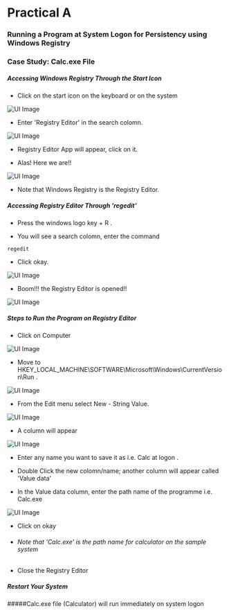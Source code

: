 # Practical A

### Running a Program at System Logon for Persistency using Windows Registry

### Case Study: Calc.exe File 

##### Accessing Windows Registry Through the Start Icon

- Click on the start icon on the keyboard or on the system

![UI Image](https://github.com/FacelessHacker/Rahmah/blob/main/Screenshot%20(10).png)


- Enter 'Registry Editor' in the search colomn.

![UI Image](https://github.com/FacelessHacker/Rahmah/blob/main/Screenshot%20(11).png)

- Registry Editor App will appear, click on it.

- Alas! Here we are!!

![UI Image](https://github.com/FacelessHacker/Rahmah/blob/main/Screenshot%20(12).png)

- Note that Windows Registry is the Registry Editor.



##### Accessing Registry Editor Through 'regedit'
- Press the windows logo key + R .

- You will see a search colomn, enter the command 
```
regedit

```
- Click okay.


![UI Image](https://github.com/FacelessHacker/Rahmah/blob/main/Image%201.png)

- Boom!!! the Registry Editor is opened!!

![UI Image](https://github.com/FacelessHacker/Rahmah/blob/main/Image2.png)


##### Steps to Run the Program on Registry Editor
- Click on Computer

![UI Image](https://github.com/FacelessHacker/Rahmah/blob/main/Screenshot%20(13).png)

- Move to HKEY_LOCAL_MACHINE\SOFTWARE\Microsoft\Windows\CurrentVersion\Run .

![UI Image](https://github.com/FacelessHacker/Rahmah/blob/main/Screenshot%20(16).png)

- From the Edit menu select New - String Value.

![UI Image](https://github.com/FacelessHacker/Rahmah/blob/main/Screenshot%20(17).png)

- A column will appear 

![UI Image](https://github.com/FacelessHacker/Rahmah/blob/main/Screenshot%20(18).png)

- Enter any name you want to save it as i.e. Calc at logon .

- Double Click the new colomn/name; another column will appear called 'Value data'

- In the Value data column, enter the path name of the programme i.e. Calc.exe

![UI Image](https://github.com/FacelessHacker/Rahmah/blob/main/Screenshot%20(19).png)

- Click on okay

- ###### Note that 'Calc.exe' is the path name for calculator on the sample system

- Close the Registry Editor

##### Restart Your System

#####Calc.exe file (Calculator) will run immediately on system logon


